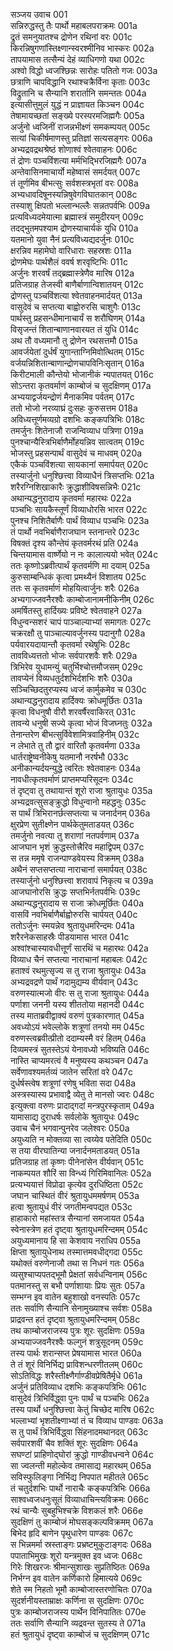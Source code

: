 सञ्जय उवाच	001  
सन्निरुद्धस्तु तैः पार्थो महाबलपराक्रमः	001a  
द्रुतं समनुयातश्च द्रोणेन रथिनां वरः	001c  
किरन्निषुगणांस्तिक्ष्णान्स्वरश्मीनिव भास्करः	002a  
तापयामास तत्सैन्यं देहं व्याधिगणो यथा	002c  
अश्वो विद्धो ध्वजश्छिन्नः सारोहः पतितो गजः	003a  
छत्राणि चापविद्धानि रथाश्चक्रैर्विना कृताः	003c  
विद्रुतानि च सैन्यानि शरार्तानि समन्ततः	004a  
इत्यासीत्तुमुलं युद्धं न प्राज्ञायत किञ्चन	004c  
तेषामायच्छतां सङ्ख्ये परस्परमजिह्मगैः	005a  
अर्जुनो ध्वजिनीं राजन्नभीक्ष्णं समकम्पयत्	005c  
सत्यां चिकीर्षमाणस्तु प्रतिज्ञां सत्यसङ्गरः	006a  
अभ्यद्रवद्रथश्रेष्ठं शोणाश्वं श्वेतवाहनः	006c  
तं द्रोणः पञ्चविंशत्या मर्मभिद्भिरजिह्मगैः	007a  
अन्तेवासिनमाचार्यो महेष्वासं समर्दयत्	007c  
तं तूर्णमिव बीभत्सुः सर्वशस्त्रभृतां वरः	008a  
अभ्यधावदिषूनस्यन्निषुवेगविघातकान्	008c  
तस्याशु क्षिपतो भल्लान्भल्लैः सन्नतपर्वभिः	009a  
प्रत्यविध्यदमेयात्मा ब्रह्मास्त्रं समुदीरयन्	009c  
तदद्भुतमपश्याम द्रोणस्याचार्यकं युधि	010a  
यतमानो युवा नैनं प्रत्यविध्यद्यदर्जुनः	010c  
क्षरन्निव महामेघो वारिधाराः सहस्रशः	011a  
द्रोणमेघः पार्थशैलं ववर्ष शरवृष्टिभिः	011c  
अर्जुनः शरवर्षं तद्ब्रह्मास्त्रेणैव मारिष	012a  
प्रतिजग्राह तेजस्वी बाणैर्बाणान्विशातयन्	012c  
द्रोणस्तु पञ्चविंशत्या श्वेतवाहनमार्दयत्	013a  
वासुदेवं च सप्तत्या बाह्वोरुरसि चाशुगैः	013c  
पार्थस्तु प्रहसन्धीमानाचार्यं स शरौघिणम्	014a  
विसृजन्तं शितान्बाणानवारयत तं युधि	014c  
अथ तौ वध्यमानौ तु द्रोणेन रथसत्तमौ	015a  
आवर्जयेतां दुर्धर्षं युगान्ताग्निमिवोत्थितम्	015c  
वर्जयन्निशितान्बाणान्द्रोणचापविनिःसृतान्	016a  
किरीटमाली कौन्तेयो भोजानीकं न्यपातयत्	016c  
सोऽन्तरा कृतवर्माणं काम्बोजं च सुदक्षिणम्	017a  
अभ्ययाद्वर्जयन्द्रोणं मैनाकमिव पर्वतम्	017c  
ततो भोजो नरव्याघ्रं दुःसहः कुरुसत्तम	018a  
अविध्यत्तूर्णमव्यग्रो दशभिः कङ्कपत्रिभिः	018c  
तमर्जुनः शितेनाजौ राजन्विव्याध पत्रिणा	019a  
पुनश्चान्यैस्त्रिभिर्बाणैर्मोहयन्निव सात्वतम्	019c  
भोजस्तु प्रहसन्पार्थं वासुदेवं च माधवम्	020a  
एकैकं पञ्चविंशत्या सायकानां समार्पयत्	020c  
तस्यार्जुनो धनुश्छित्त्वा विव्याधैनं त्रिसप्तभिः	021a  
शरैरग्निशिखाकारैः क्रुद्धाशीविषसन्निभैः	021c  
अथान्यद्धनुरादाय कृतवर्मा महारथः	022a  
पञ्चभिः सायकैस्तूर्णं विव्याधोरसि भारत	022c  
पुनश्च निशितैर्बाणैः पार्थं विव्याध पञ्चभिः	023a  
तं पार्थो नवभिर्बाणैराजघान स्तनान्तरे	023c  
विषक्तं दृश्य कौन्तेयं कृतवर्मरथं प्रति	024a  
चिन्तयामास वार्ष्णेयो न नः कालात्ययो भवेत्	024c  
ततः कृष्णोऽब्रवीत्पार्थं कृतवर्मणि मा दयाम्	025a  
कुरुसाम्बन्धिकं कृत्वा प्रमथ्यैनं विशातय	025c  
ततः स कृतवर्माणं मोहयित्वार्जुनः शरैः	026a  
अभ्यगाज्जवनैरश्वैः काम्बोजानामनीकिनीम्	026c  
अमर्षितस्तु हार्दिख्यः प्रविष्टे श्वेतवाहने	027a  
विधुन्वन्सशरं चापं पाञ्चाल्याभ्यां समागतः	027c  
चक्ररक्षौ तु पाञ्चाल्यावर्जुनस्य पदानुगौ	028a  
पर्यवारयदायान्तौ कृतवर्मा रथेषुभिः	028c  
तावविध्यत्ततो भोजः सर्वपारशवैः शरैः	029a  
त्रिभिरेव युधामन्युं चतुर्भिश्चोत्तमौजसम्	029c  
तावप्येनं विव्यधतुर्दशभिर्दशभिः शरैः	030a  
सञ्चिच्छिदतुरप्यस्य ध्वजं कार्मुकमेव च	030c  
अथान्यद्धनुरादाय हार्दिक्यः क्रोधमूर्छितः	031a  
कृत्वा विधनुषौ वीरौ शरवर्षैरवाकिरत्	031c  
तावन्ये धनुषी सज्ये कृत्वा भोजं विजघ्नतुः	032a  
तेनान्तरेण बीभत्सुर्विवेशामित्रवाहिनीम्	032c  
न लेभाते तु तौ द्वारं वारितौ कृतवर्मणा	033a  
धार्तराष्ट्रेष्वनीकेषु यतमानौ नरर्षभौ	033c  
अनीकान्यर्दयन्युद्धे त्वरितः श्वेतवाहनः	034a  
नावधीत्कृतवर्माणं प्राप्तमप्यरिसूदनः	034c  
तं दृष्ट्वा तु तथायान्तं शूरो राजा श्रुतायुधः	035a  
अभ्यद्रवत्सुसङ्क्रुद्धो विधुन्वानो महद्धनुः	035c  
स पार्थं त्रिभिरानर्छत्सप्तत्या च जनार्दनम्	036a  
क्षुरप्रेण सुतीक्ष्णेन पार्थकेतुमताडयत्	036c  
तमर्जुनो नवत्या तु शराणां नतपर्वणाम्	037a  
आजघान भृशं क्रुद्धस्तोत्त्रैरिव महाद्विपम्	037c  
स तन्न ममृषे राजन्पाण्डवेयस्य विक्रमम्	038a  
अथैनं सप्तसप्तत्या नाराचानां समार्पयत्	038c  
तस्यार्जुनो धनुश्छित्त्वा शरावापं निकृत्य च	039a  
आजघानोरसि क्रुद्धः सप्तभिर्नतपर्वभिः	039c  
अथान्यद्धनुरादाय स राजा क्रोधमूर्छितः	040a  
वासविं नवभिर्बाणैर्बाह्वोरुरसि चार्पयत्	040c  
ततोऽर्जुनः स्मयन्नेव श्रुतायुधमरिन्दमः	041a  
शरैरनेकसाहस्रैः पीडयामास भारत	041c  
अश्वांश्चास्यावधीत्तूर्णं सारथिं च महारथः	042a  
विव्याध चैनं सप्तत्या नाराचानां महाबलः	042c  
हताश्वं रथमुत्सृज्य स तु राजा श्रुतायुधः	043a  
अभ्यद्रवद्रणे पार्थं गदामुद्यम्य वीर्यवान्	043c  
वरुणस्यात्मजो वीरः स तु राजा श्रुतायुधः	044a  
पर्णाशा जननी यस्य शीततोया महानदी	044c  
तस्य माताब्रवीद्वाक्यं वरुणं पुत्रकारणात्	045a  
अवध्योऽयं भवेल्लोके शत्रूणां तनयो मम	045c  
वरुणस्त्वब्रवीत्प्रीतो ददाम्यस्मै वरं हितम्	046a  
दिव्यमस्त्रं सुतस्तेऽयं येनावध्यो भविष्यति	046c  
नास्ति चाप्यमरत्वं वै मनुष्यस्य कथञ्चन	047a  
सर्वेणावश्यमर्तव्यं जातेन सरितां वरे	047c  
दुर्धर्षस्त्वेष शत्रूणां रणेषु भविता सदा	048a  
अस्त्रस्यास्य प्रभावाद्वै व्येतु ते मानसो ज्वरः	048c  
इत्युक्त्वा वरुणः प्रादाद्गदां मन्त्रपुरस्कृताम्	049a  
यामासाद्य दुराधर्षः सर्वलोके श्रुतायुधः	049c  
उवाच चैनं भगवान्पुनरेव जलेश्वरः	050a  
अयुध्यति न मोक्तव्या सा त्वय्येव पतेदिति	050c  
स तया वीरघातिन्या जनार्दनमताडयत्	051a  
प्रतिजग्राह तां कृष्णः पीनेनांसेन वीर्यवान्	051c  
नाकम्पयत शौरिं सा विन्ध्यं गिरिमिवानिलः	052a  
प्रत्यभ्ययात्तं विप्रोढा कृत्येव दुरधिष्ठिता	052c  
जघान चास्थितं वीरं श्रुतायुधममर्षणम्	053a  
हत्वा श्रुतायुधं वीरं जगतीमन्वपद्यत	053c  
हाहाकारो महांस्तत्र सैन्यानां समजायत	054a  
स्वेनास्त्रेण हतं दृष्ट्वा श्रुतायुधमरिन्दमम्	054c  
अयुध्यमानाय हि सा केशवाय नराधिप	055a  
क्षिप्ता श्रुतायुधेनाथ तस्मात्तमवधीद्गदा	055c  
यथोक्तं वरुणेनाजौ तथा स निधनं गतः	056a  
व्यसुश्चाप्यपतद्भूमौ प्रेक्षतां सर्वधन्विनाम्	056c  
पतमानस्तु स बभौ पर्णाशायाः प्रियः सुतः	057a  
सम्भग्न इव वातेन बहुशाखो वनस्पतिः	057c  
ततः सर्वाणि सैन्यानि सेनामुख्याश्च सर्वशः	058a  
प्राद्रवन्त हतं दृष्ट्वा श्रुतायुधमरिन्दमम्	058c  
तथ काम्बोजराजस्य पुत्रः शूरः सुदक्षिणः	059a  
अभ्ययाज्जवनैरश्वैः फल्गुनं शत्रुसूदनम्	059c  
तस्य पार्थः शरान्सप्त प्रेषयामास भारत	060a  
ते तं शूरं विनिर्भिद्य प्राविशन्धरणीतलम्	060c  
सोऽतिविद्धः शरैस्तीक्ष्णैर्गाण्डीवप्रेषितैर्मृधे	061a  
अर्जुनं प्रतिविव्याध दशभिः कङ्कपत्रिभिः	061c  
वासुदेवं त्रिभिर्विद्ध्वा पुनः पार्थं च पञ्चभिः	062a  
तस्य पार्थो धनुश्छित्त्वा केतुं चिच्छेद मारिष	062c  
भल्लाभ्यां भृशतीक्ष्णाभ्यां तं च विव्याध पाण्डवः	063a  
स तु पार्थं त्रिभिर्विद्ध्वा सिंहनादमथानदत्	063c  
सर्वपारशवीं चैव शक्तिं शूरः सुदक्षिणः	064a  
सघण्टां प्राहिणोद्घोरां क्रुद्धो गाण्डीवधन्वने	064c  
सा ज्वलन्ती महोल्केव तमासाद्य महारथम्	065a  
सविस्फुलिङ्गा निर्भिद्य निपपात महीतले	065c  
तं चतुर्दशभिः पार्थो नाराचैः कङ्कपत्रिभिः	066a  
साश्वध्वजधनुःसूतं विव्याधाचिन्त्यविक्रमः	066c  
रथं चान्यैः सुबहुभिश्चक्रे विशकलं शरैः	066e  
सुदक्षिणं तु काम्बोजं मोघसङ्कल्पविक्रमम्	067a  
बिभेद हृदि बाणेन पृथुधारेण पाण्डवः	067c  
स भिन्नमर्मा स्रस्ताङ्गः प्रभ्रष्टमुकुटाङ्गदः	068a  
पपाताभिमुखः शूरो यन्त्रमुक्त इव ध्वजः	068c  
गिरेः शिखरजः श्रीमान्सुशाखः सुप्रतिष्ठितः	069a  
निर्भग्न इव वातेन कर्णिकारो हिमात्यये	069c  
शेते स्म निहतो भूमौ काम्बोजास्तरणोचितः	070a  
सुदर्शनीयस्ताम्राक्षः कर्णिना स सुदक्षिणः	070c  
पुत्रः काम्बोजराजस्य पार्थेन विनिपातितः	070e  
ततः सर्वाणि सैन्यानि व्यद्रवन्त सुतस्य ते	071a  
हतं श्रुतायुधं दृष्ट्वा काम्बोजं च सुदक्षिणम्	071c  

